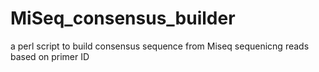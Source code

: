 # MiSeq_consensus_builder
a perl script to build consensus sequence from Miseq sequenicng reads based on primer ID
